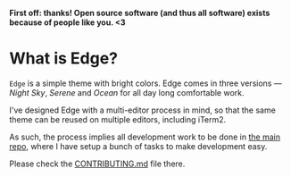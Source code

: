 **First off: thanks! Open source software (and thus all software) exists because of people like you. <3**

# What is Edge?

`Edge` is a simple theme with bright colors. Edge comes in three versions — *Night Sky*, *Serene* and *Ocean* for all day long comfortable work.

I've designed Edge with a multi-editor process in mind, so that the same theme can be reused on multiple editors, including iTerm2.

As such, the process implies all development work to be done in [the main repo](https://github.com/tricinel/edge-theme), where I have setup a bunch of tasks to make development easy.

Please check the [CONTRIBUTING.md](https://github.com/tricinel/edge-theme/blob/master/CONTRIBUTING.md) file there.
